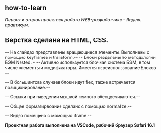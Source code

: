 ## how-to-learn

_Первая и вторая проектная работа WEB-разработчика - Яндекс практикум._

## Верстка сделана на HTML, CSS.

-- На слайдах представлены вращающиеся элементы. Выполнены с помощью keyframes и transform.--
-- Блоки разделены по методологии БЭМ Nested. -
-- Активно используется блочная система БЭМ, в том числе элементы и модификаторы. Имеется переиспользование Блоков --

-- В большинтсве случаев блоки идут flex, также встречается позиционирование.--

-- Ссылки при наведении мышкой немного обесцвечиваются.--

-- Общее форматирвоание сделано с помощью normalize.--

-- Видео помещено с момощью iframe.--

**Проектная работа выполнена на VSCode, рабочий браузер Safari 16.1**
